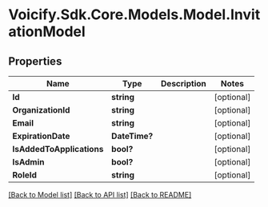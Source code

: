 # Voicify.Sdk.Core.Models.Model.InvitationModel
## Properties

Name | Type | Description | Notes
------------ | ------------- | ------------- | -------------
**Id** | **string** |  | [optional] 
**OrganizationId** | **string** |  | [optional] 
**Email** | **string** |  | [optional] 
**ExpirationDate** | **DateTime?** |  | [optional] 
**IsAddedToApplications** | **bool?** |  | [optional] 
**IsAdmin** | **bool?** |  | [optional] 
**RoleId** | **string** |  | [optional] 

[[Back to Model list]](../README.md#documentation-for-models) [[Back to API list]](../README.md#documentation-for-api-endpoints) [[Back to README]](../README.md)

